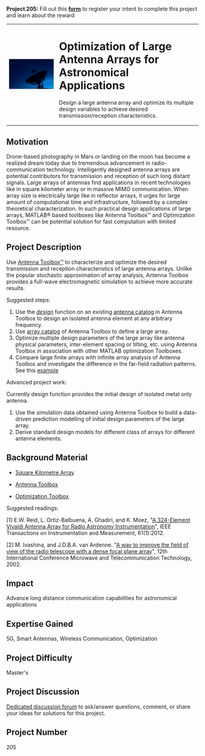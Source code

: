**Project 205:** Fill out this <strong>[form](https://forms.office.com/Pages/ResponsePage.aspx?id=ETrdmUhDaESb3eUHKx3B5lOTzSa_A6lPqq2LJKzvpM5UMTBZRkc4UTRETjFERVRDWllQRE40OUFSQS4u)</strong> to  register your intent to complete this project and learn about the reward

<table>
<td><img src="/images/space-systems-communications.jpg"  width=500 /></td>
<td><p><h1>Optimization of Large Antenna Arrays for Astronomical Applications</h1></p>
<p> Design a large antenna array and optimize its multiple design variables to achieve desired transmission/reception characteristics.  </p>
</table>

## Motivation

Drone-based photography in Mars or landing on the moon has become a realized dream today due to tremendous advancement in radio-communication technology. Intelligently designed antenna arrays are potential contributors for transmission and reception of such long distant signals. Large arrays of antennas find applications in recent technologies like in square kilometer array or in massive MIMO communication. When array size is electrically large like in reflector arrays, it urges for large amount of computational time and infrastructure, followed by a complex theoretical characterization. In such practical design applications of large arrays, MATLAB® based toolboxes like Antenna Toolbox™ and Optimization Toolbox™ can be potential solution for fast computation with limited resource. 

## Project Description

Use [Antenna Toolbox™](https://www.mathworks.com/products/antenna.html) to characterize and optimize the desired transmission and reception characteristics of large antenna arrays. Unlike the popular stochastic approximation of array analysis, Antenna Toolbox provides a full-wave electromagnetic simulation to achieve more accurate results. 

Suggested steps:
1. Use the [*design*](https://www.mathworks.com/help/antenna/ref/design.html) function on an existing [antenna catalog]( https://www.mathworks.com/help/antenna/antenna-catalog.html) in Antenna Toolbox to design an isolated antenna element at any arbitrary frequency. 
2. Use [array catalog]( https://www.mathworks.com/help/antenna/array-catalog.html) of Antenna Toolbox to define a large array. 
3. Optimize multiple design parameters of the large array like antenna physical parameters, inter-element spacing or tilting, etc. using Antenna Toolbox in association with other MATLAB optimization Toolboxes. 
4. Compare large finite arrays with infinite array analysis of Antenna Toolbox and investigate the difference in the far-field radiation patterns. See this [example](https://www.mathworks.com/help/antenna/ug/modeling-mutual-coupling-in-large-arrays-using-infinite-array-analysis.html?searchHighlight=infinite%20array&amp;s_tid=srchtitle) 

Advanced project work: 

Currently design function provides the initial design of isolated metal only antenna. 
1. Use the simulation data obtained using Antenna Toolbox to build a data-driven prediction modelling of initial design parameters of the large array.
2. Derive standard design models for different class of arrays for different antenna elements. 

## Background Material

- [Square Kilometre Array](https://www.skatelescope.org/the-ska-project/)

- [Antenna Toolbox](https://www.mathworks.com/help/antenna/)

- [Optimization Toolbox](https://www.mathworks.com/products/optimization.html)

Suggested readings:

[1] E.W. Reid, L. Ortiz-Balbuena, A. Ghadiri, and K. Moez, "[A 324-Element Vivaldi Antenna Array for Radio Astronomy Instrumentation](https://doi.org/10.1109/TIM.2011.2159414)", IEEE Transactions on Instrumentation and Measurement, 61(1):2012.

[2] M. Ivashina, and J.D.B.A. van Ardenne. "[A way to improve the field of view of the radio telescope with a dense focal plane array](https://doi.org/10.1109/CRMICO.2002.1137238)", 12th International Conference Microwave and Telecommunication Technology, 2002. 


## Impact

Advance long distance communication capabilities for astronomical applications  

## Expertise Gained 

5G, Smart Antennas, Wireless Communication, Optimization

## Project Difficulty

Master's

## Project Discussion

[Dedicated discussion forum](https://github.com/mathworks/MathWorks-Excellence-in-Innovation/discussions/36) to ask/answer questions, comment, or share your ideas for solutions for this project.

## Project Number

205

